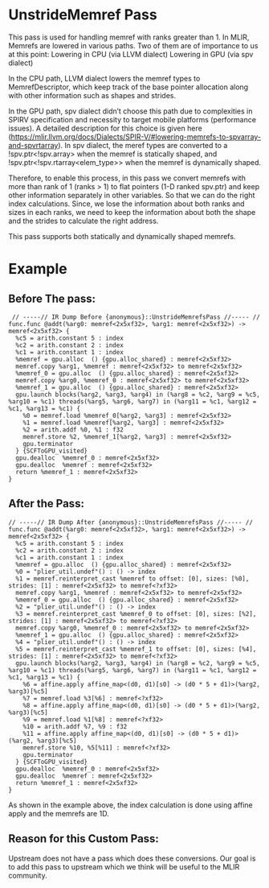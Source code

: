 
# UnstrideMemref Pass


This pass is used for handling memref with ranks greater than 1.
In MLIR, Memrefs are lowered in various paths. Two of them are of importance to us at this point: 
Lowering in CPU (via LLVM dialect)
Lowering in GPU (via spv dialect)

In the CPU path, LLVM dialect lowers the memref types to MemrefDescriptor, which keep track of the base pointer allocation along with other information such as shapes and strides. 

In the GPU path, spv dialect didn’t choose this path due to complexities in SPIRV specification and necessity to target mobile platforms (performance issues). A detailed description for this choice is given here (https://mlir.llvm.org/docs/Dialects/SPIR-V/#lowering-memrefs-to-spvarray-and-spvrtarray). In spv dialect, the meref types are converted to a !spv.ptr<!spv.array<nelts x elem_type>> when the memref is statically shaped, and !spv.ptr<!spv.rtarray<elem_type>> when the memref is dynamically shaped.


Therefore, to enable this process, in this pass we convert memrefs with more than rank of 1 (ranks > 1) to flat pointers (1-D ranked spv.ptr) and keep other information separately in other variables. So that we can do the right index calculations. Since, we lose the information about both ranks and sizes in each ranks, we need to keep the information about both the shape and the strides to calculate the right address. 

This pass supports both statically and dynamically shaped memrefs.

# Example

## Before The pass:

```
 // -----// IR Dump Before {anonymous}::UnstrideMemrefsPass //----- //
func.func @addt(%arg0: memref<2x5xf32>, %arg1: memref<2x5xf32>) -> memref<2x5xf32> {
  %c5 = arith.constant 5 : index
  %c2 = arith.constant 2 : index
  %c1 = arith.constant 1 : index
  %memref = gpu.alloc  () {gpu.alloc_shared} : memref<2x5xf32>
  memref.copy %arg1, %memref : memref<2x5xf32> to memref<2x5xf32>
  %memref_0 = gpu.alloc  () {gpu.alloc_shared} : memref<2x5xf32>
  memref.copy %arg0, %memref_0 : memref<2x5xf32> to memref<2x5xf32>
  %memref_1 = gpu.alloc  () {gpu.alloc_shared} : memref<2x5xf32>
  gpu.launch blocks(%arg2, %arg3, %arg4) in (%arg8 = %c2, %arg9 = %c5, %arg10 = %c1) threads(%arg5, %arg6, %arg7) in (%arg11 = %c1, %arg12 = %c1, %arg13 = %c1) {
    %0 = memref.load %memref_0[%arg2, %arg3] : memref<2x5xf32>
    %1 = memref.load %memref[%arg2, %arg3] : memref<2x5xf32>
    %2 = arith.addf %0, %1 : f32
    memref.store %2, %memref_1[%arg2, %arg3] : memref<2x5xf32>
    gpu.terminator
  } {SCFToGPU_visited}
  gpu.dealloc  %memref_0 : memref<2x5xf32>
  gpu.dealloc  %memref : memref<2x5xf32>
  return %memref_1 : memref<2x5xf32>
}
```

## After the Pass:

```
// -----// IR Dump After {anonymous}::UnstrideMemrefsPass //----- //
func.func @addt(%arg0: memref<2x5xf32>, %arg1: memref<2x5xf32>) -> memref<2x5xf32> {
  %c5 = arith.constant 5 : index
  %c2 = arith.constant 2 : index
  %c1 = arith.constant 1 : index
  %memref = gpu.alloc  () {gpu.alloc_shared} : memref<2x5xf32>
  %0 = "plier_util.undef"() : () -> index
  %1 = memref.reinterpret_cast %memref to offset: [0], sizes: [%0], strides: [1] : memref<2x5xf32> to memref<?xf32>
  memref.copy %arg1, %memref : memref<2x5xf32> to memref<2x5xf32>
  %memref_0 = gpu.alloc  () {gpu.alloc_shared} : memref<2x5xf32>
  %2 = "plier_util.undef"() : () -> index
  %3 = memref.reinterpret_cast %memref_0 to offset: [0], sizes: [%2], strides: [1] : memref<2x5xf32> to memref<?xf32>
  memref.copy %arg0, %memref_0 : memref<2x5xf32> to memref<2x5xf32>
  %memref_1 = gpu.alloc  () {gpu.alloc_shared} : memref<2x5xf32>
  %4 = "plier_util.undef"() : () -> index
  %5 = memref.reinterpret_cast %memref_1 to offset: [0], sizes: [%4], strides: [1] : memref<2x5xf32> to memref<?xf32>
  gpu.launch blocks(%arg2, %arg3, %arg4) in (%arg8 = %c2, %arg9 = %c5, %arg10 = %c1) threads(%arg5, %arg6, %arg7) in (%arg11 = %c1, %arg12 = %c1, %arg13 = %c1) {
    %6 = affine.apply affine_map<(d0, d1)[s0] -> (d0 * 5 + d1)>(%arg2, %arg3)[%c5]
    %7 = memref.load %3[%6] : memref<?xf32>
    %8 = affine.apply affine_map<(d0, d1)[s0] -> (d0 * 5 + d1)>(%arg2, %arg3)[%c5]
    %9 = memref.load %1[%8] : memref<?xf32>
    %10 = arith.addf %7, %9 : f32
    %11 = affine.apply affine_map<(d0, d1)[s0] -> (d0 * 5 + d1)>(%arg2, %arg3)[%c5]
    memref.store %10, %5[%11] : memref<?xf32>
    gpu.terminator
  } {SCFToGPU_visited}
  gpu.dealloc  %memref_0 : memref<2x5xf32>
  gpu.dealloc  %memref : memref<2x5xf32>
  return %memref_1 : memref<2x5xf32>
}
```

As shown in the example above, the index calculation is done using affine apply and the memrefs are 1D.
 
## Reason for this Custom Pass:

Upstream does not have a pass which does these conversions. Our goal is to add this pass to upstream which we think will be useful to the MLIR community.

